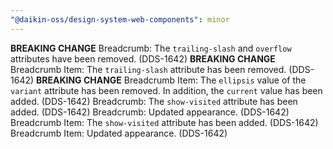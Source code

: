 ```yaml
---
"@daikin-oss/design-system-web-components": minor
---
```


**BREAKING CHANGE** Breadcrumb: The `trailing-slash` and `overflow` attributes have been removed. (DDS-1642)
**BREAKING CHANGE** Breadcrumb Item: The `trailing-slash` attribute has been removed. (DDS-1642)
**BREAKING CHANGE** Breadcrumb Item: The `ellipsis` value of the `variant` attribute has been removed. In addition, the `current` value has been added. (DDS-1642)
Breadcrumb: The `show-visited` attribute has been added. (DDS-1642)
Breadcrumb: Updated appearance. (DDS-1642)
Breadcrumb Item: The `show-visited` attribute has been added. (DDS-1642)
Breadcrumb Item: Updated appearance. (DDS-1642)
